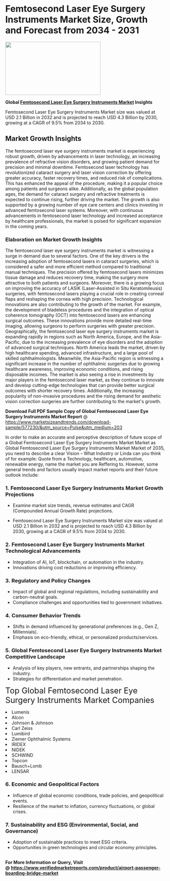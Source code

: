 <H1>Femtosecond Laser Eye Surgery Instruments Market Size, Growth and Forecast from 2034 - 2031</H1><img class="aligncenter size-medium wp-image-584254" src="https://thirdeyenews.in/wp-content/uploads/2034/09/Global-Market-Research-300x168.jpeg" alt="" width="300" height="168" /><p><strong>Global&nbsp;<a href="https://www.marketsizeandtrends.com/download-sample/577230/&amp;utm_source=Pulse&amp;utm_medium=203">Femtosecond Laser Eye Surgery Instruments Market</a> Insights</strong></p><p>Femtosecond Laser Eye Surgery Instruments Market size was valued at USD 2.1 Billion in 2032 and is projected to reach USD 4.3 Billion by 2030, growing at a CAGR of 9.5% from 2034 to 2030.</p><p><h2>Market Growth Insights</h2> The femtosecond laser eye surgery instruments market is experiencing robust growth, driven by advancements in laser technology, an increasing prevalence of refractive vision disorders, and growing patient demand for precision and minimal downtime. Femtosecond laser technology has revolutionized cataract surgery and laser vision correction by offering greater accuracy, faster recovery times, and reduced risk of complications. This has enhanced the appeal of the procedure, making it a popular choice among patients and surgeons alike. Additionally, as the global population ages, the demand for cataract surgery and refractive treatments is expected to continue rising, further driving the market. The growth is also supported by a growing number of eye care centers and clinics investing in advanced femtosecond laser systems. Moreover, with continuous advancements in femtosecond laser technology and increased acceptance by healthcare professionals, the market is poised for significant expansion in the coming years. <h3>Elaboration on Market Growth Insights</h3> The femtosecond laser eye surgery instruments market is witnessing a surge in demand due to several factors. One of the key drivers is the increasing adoption of femtosecond lasers in cataract surgeries, which is considered a safer and more efficient method compared to traditional manual techniques. The precision offered by femtosecond lasers minimizes tissue damage and reduces recovery time, making the surgery more attractive to both patients and surgeons. Moreover, there is a growing focus on improving the accuracy of LASIK (Laser-Assisted in Situ Keratomileusis) surgeries, with femtosecond lasers playing a crucial role in creating corneal flaps and reshaping the cornea with high precision. Technological innovations are also contributing to the growth of the market. For example, the development of bladeless procedures and the integration of optical coherence tomography (OCT) into femtosecond lasers are enhancing surgical outcomes. These innovations provide more detailed real-time imaging, allowing surgeons to perform surgeries with greater precision. Geographically, the femtosecond laser eye surgery instruments market is expanding rapidly in regions such as North America, Europe, and the Asia-Pacific, due to the increasing prevalence of eye disorders and the adoption of advanced surgical techniques. North America leads the market, driven by high healthcare spending, advanced infrastructure, and a large pool of skilled ophthalmologists. Meanwhile, the Asia-Pacific region is witnessing a significant increase in the number of ophthalmic surgeries due to growing healthcare awareness, improving economic conditions, and rising disposable incomes. The market is also seeing a rise in investments by major players in the femtosecond laser market, as they continue to innovate and develop cutting-edge technologies that can provide better surgical outcomes with shorter recovery times. Additionally, the increasing popularity of non-invasive procedures and the rising demand for aesthetic vision correction surgeries are further contributing to the market's growth. </p><p><span class=""><strong>Download Full PDF Sample Copy of Global Femtosecond Laser Eye Surgery Instruments Market Report</strong> @ <a href="https://www.marketsizeandtrends.com/download-sample/577230/&amp;utm_source=Pulse&amp;utm_medium=203" target="_blank">https://www.marketsizeandtrends.com/download-sample/577230/&amp;utm_source=Pulse&amp;utm_medium=203</a></span></p><p>In order to make an accurate and perceptive description of future scope of a Global&nbsp;Femtosecond Laser Eye Surgery Instruments Market Market as Global&nbsp;Femtosecond Laser Eye Surgery Instruments Market Market of 2035, you need to describe a clear Vision &ndash; What Industry or Linda can you think of for example: Quote from a Technology, healthcare, automotive, renewable energy, name the market you are Reffering to. However, some general trends and factors usually impact market reports and their future outlook include:</p><h3>1.&nbsp;<strong>Femtosecond Laser Eye Surgery Instruments Market Growth Projections</strong></h3><ul><li>Examine market size trends, revenue estimates and CAGR (Compounded Annual Growth Rate) projections.</li><li><p>Femtosecond Laser Eye Surgery Instruments Market size was valued at USD 2.1 Billion in 2032 and is projected to reach USD 4.3 Billion by 2030, growing at a CAGR of 9.5% from 2034 to 2030.</p></li></ul><h3>2.&nbsp;<strong>Femtosecond Laser Eye Surgery Instruments Market Technological Advancements</strong></h3><ul><li>Integration of AI, IoT, blockchain, or automation in the industry.</li><li>Innovations driving cost reductions or improving efficiency.</li></ul><h3>3.&nbsp;<strong>Regulatory and Policy Changes</strong></h3><ul><li>Impact of global and regional regulations, including sustainability and carbon-neutral goals.</li><li>Compliance challenges and opportunities tied to government initiatives.</li></ul><h3>4.&nbsp;<strong>Consumer Behavior Trends</strong></h3><ul><li>Shifts in demand influenced by generational preferences (e.g., Gen Z, Millennials).</li><li>Emphasis on eco-friendly, ethical, or personalized products/services.</li></ul><h3>5.&nbsp;<strong>Global Femtosecond Laser Eye Surgery Instruments Market Competitive Landscape</strong></h3><ul><li>Analysis of key players, new entrants, and partnerships shaping the industry.</li><li>Strategies for differentiation and market penetration.</li></ul><p data-pm-slice="1 1 []"><span style="color: inherit; font-family: inherit; font-size: 25px;">Top Global Femtosecond Laser Eye Surgery Instruments Market Companies</span></p><div class="" data-test-id=""><p><li>Lumenis</li><li> Alcon</li><li> Johnson & Johnson</li><li> Carl Zeiss</li><li> Lumibird</li><li> Ziemer Ophthalmic Systems</li><li> IRIDEX</li><li> NIDEK</li><li> SCHWIND</li><li> Topcon</li><li> Bausch+Lomb</li><li> LENSAR</li></p></div><h3>6.&nbsp;<strong>Economic and Geopolitical Factors</strong></h3><ul><li>Influence of global economic conditions, trade policies, and geopolitical events.</li><li>Resilience of the market to inflation, currency fluctuations, or global crises.</li></ul><h3>7.&nbsp;<strong>Sustainability and ESG (Environmental, Social, and Governance)</strong></h3><ul><li>Adoption of sustainable practices to meet ESG criteria.</li><li>Opportunities in green technologies and circular economy principles.</li></ul><h2><strong style="font-size: 14px;">For More Information or Query, Visit @&nbsp;</strong><a style="background-color: #ffffff; font-size: 14px;" href="https://www.marketsizeandtrends.com/report/femtosecond-laser-eye-surgery-instruments-market/" target="_blank">https://www.verifiedmarketreports.com/product/airport-passenger-boarding-bridge-market</a></h2>
